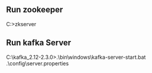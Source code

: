 Run zookeeper
-------------
C:\>zkserver

Run kafka Server
----------------
C:\kafka_2.12-2.3.0>.\bin\windows\kafka-server-start.bat .\config\server.properties
